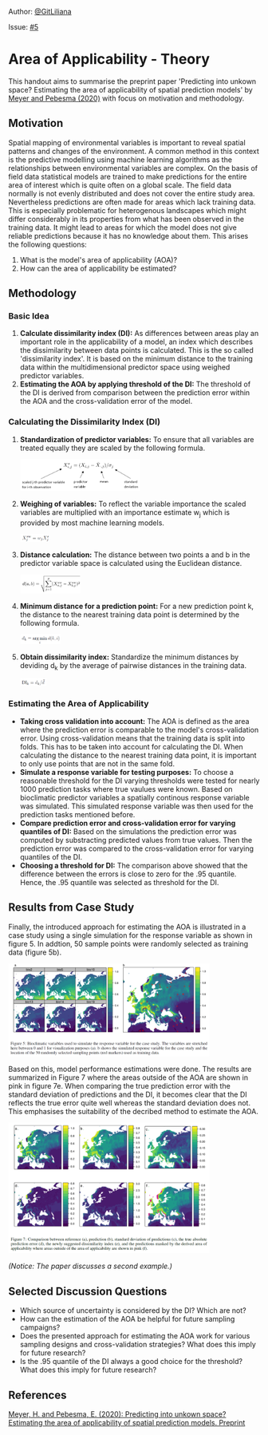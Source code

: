 Author: [@GitLiliana](https://github.com/GitLiliana)

Issue: [#5](https://github.com/Geosoft2/geosoft2-2021/issues/5)

# Area of Applicability - Theory

This handout aims to summarise the preprint paper 'Predicting into unkown space? Estimating the area of applicability of spatial prediction models' by [Meyer and Pebesma (2020)](https://arxiv.org/abs/2005.07939) with focus on motivation and methodology.

## Motivation

Spatial mapping of environmental variables is important to reveal spatial patterns and changes of the environment. A common method in this context is the predictive modelling using machine learning algorithms as the relationships between environmental variables are complex. On the basis of field data statistical models are trained to make predictions for the entire area of interest which is quite often on a global scale. The field data normally is not evenly distributed and does not cover the entire study area. Nevertheless predictions are often made for areas which lack training data. This is especially problematic for heterogenous landscapes which might differ considerably in its properties from what has been observed in the training data. It might lead to areas for which the model does not give reliable predictions because it has no knowledge about them. This arises the following questions:
1. What is the model's area of applicability (AOA)?
2. How can the area of applicability be estimated?
 

## Methodology

### Basic Idea

1. **Calculate dissimilarity index (DI):** As differences between areas play an important role in the applicability of a model, an index which describes the dissimilarity between data points is calculated. This is the so called 'dissimilarity index'. It is based on the minimum distance to the training data within the multidimensional predictor space using weighed predictor variables.
2. **Estimating the AOA by applying threshold of the DI:** The threshold of the DI is derived from comparison between the prediction error within the AOA and the cross-validation error of the model.

### Calculating the Dissimilarity Index (DI)

1. **Standardization of predictor variables:** To ensure that all variables are treated equally they are scaled by the following formula.

   <img src="./images/scaledVar_new.png" width=50%>

2. **Weighing of variables:** To reflect the variable importance the scaled variables are multiplied with an importance estimate w<sub>j</sub> which is provided by most machine learning models.

   <img src="./images/weighedVar.png" width=12%>

3. **Distance calculation:** The distance between two points a and b in the predictor variable space is calculated using the Euclidean distance.

   <img src="./images/euclideanDist.png" width=25%>

4. **Minimum distance for a prediction point:** For a new prediction point k, the distance to the nearest training data point is determined by the following formula.

   <img src="./images/minDist.png" width=17%>

5. **Obtain dissimilarity index:** Standardize the minimum distances by deviding d<sub>k</sub> by the average of pairwise distances in the training data.

   <img src="./images/DI.png" width=11%>

### Estimating the Area of Applicability

- **Taking cross validation into account:** The AOA is defined as the area where the prediction error is comparable to the model's cross-validation error. Using cross-validation means that the training data is split into folds. This has to be taken into account for calculating the DI. When calculating the distance to the nearest training data point, it is important to only use points that are not in the same fold.
- **Simulate a response variable for testing purposes:** To choose a reasonable threshold for the DI varying thresholds were tested for nearly 1000 prediction tasks where true vaulues were known. Based on bioclimatic predictor variables a spatially continous response variable was simulated. This simulated response variable was then used for the prediction tasks mentioned before.
- **Compare prediction error and cross-validation error for varying quantiles of DI:** Based on the simulations the prediction error was computed by substracting predicted values from true values. Then the prediction error was compared to the cross-validation error for varying quantiles of the DI.
- **Choosing a threshold for DI:** The comparison above showed that the difference between the errors is close to zero for the .95 quantile. Hence, the .95 quantile was selected as threshold for the DI.



## Results from Case Study

Finally, the introduced approach for estimating the AOA is illustrated in a case study using a single simulation for the response variable as shown in figure 5. In addtion, 50 sample points were randomly selected as training data (figure 5b).

   <img src="./images/Figure5.png" width=80%>

Based on this, model performance estimations were done. The results are summarized in Figure 7 where the areas outside of the AOA are shown in pink in figure 7e. When comparing the true prediction error with the standard deviation of predictions and the DI, it becomes clear that the DI reflects the true error quite well whereas the standard deviation does not. This emphasises the suitability of the decribed method to estimate the AOA.

   <img src="./images/Figure7.png" width=80%>

*(Notice: The paper discusses a second example.)*

## Selected Discussion Questions

- Which source of uncertainty is considered by the DI? Which are not?
- How can the estimation of the AOA be helpful for future sampling campaigns?
- Does the presented approach for estimating the AOA work for various sampling designs and cross-validation strategies? What does this imply for future research?
- Is the .95 quantile of the DI always a good choice for the threshold? What does this imply for future research?

## References

[Meyer, H. and Pebesma, E. (2020): Predicting into unkown space? Estimating the area of applicability of spatial prediction models. Preprint](https://arxiv.org/abs/2005.07939)
